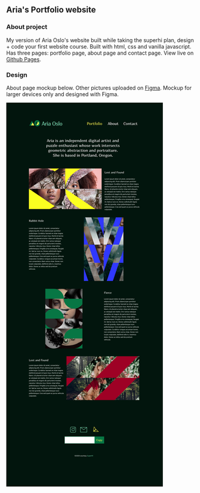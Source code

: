 ## Aria's Portfolio website
### About project
My version of Aria Oslo's website built while taking the superhi plan, design + code your first website course. Built with html, 
css and vanilla javascript. Has three pages: portfolio page, about page and contact page. 
View live on [Github Pages](https://ifycode.github.io/Aria-portfolio/).

### Design 
About page mockup below. Other pictures uploaded on [Figma](https://www.figma.com/file/KRRpjgwgBh9qvBHfEteris/Ario-Oslo?node-id=30%3A4). Mockup for larger devices only 
and designed with Figma.


![About Page Mockup](./readmeExtension/home-page.png)
